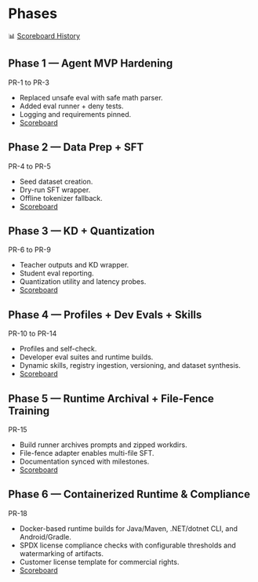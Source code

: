 # Phases

📊 [Scoreboard History](artifacts/scoreboard/history.html)

## Phase 1 — Agent MVP Hardening
PR-1 to PR-3
- Replaced unsafe eval with safe math parser.
- Added eval runner + deny tests.
- Logging and requirements pinned.
- [Scoreboard](artifacts/scoreboard/phase-1.html)

## Phase 2 — Data Prep + SFT
PR-4 to PR-5
- Seed dataset creation.
- Dry-run SFT wrapper.
- Offline tokenizer fallback.
- [Scoreboard](artifacts/scoreboard/phase-2.html)

## Phase 3 — KD + Quantization
PR-6 to PR-9
- Teacher outputs and KD wrapper.
- Student eval reporting.
- Quantization utility and latency probes.
- [Scoreboard](artifacts/scoreboard/phase-3.html)

## Phase 4 — Profiles + Dev Evals + Skills
PR-10 to PR-14
- Profiles and self-check.
- Developer eval suites and runtime builds.
- Dynamic skills, registry ingestion, versioning, and dataset synthesis.
- [Scoreboard](artifacts/scoreboard/phase-4.html)

## Phase 5 — Runtime Archival + File-Fence Training
PR-15
- Build runner archives prompts and zipped workdirs.
- File-fence adapter enables multi-file SFT.
- Documentation synced with milestones.
- [Scoreboard](artifacts/scoreboard/phase-5.html)

## Phase 6 — Containerized Runtime & Compliance
PR-18
- Docker-based runtime builds for Java/Maven, .NET/dotnet CLI, and Android/Gradle.
- SPDX license compliance checks with configurable thresholds and watermarking of artifacts.
- Customer license template for commercial rights.
- [Scoreboard](artifacts/scoreboard/phase-6.html)

